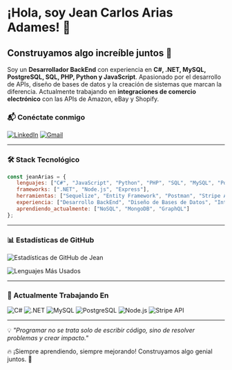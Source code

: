 # ¡Hola, soy Jean Carlos Arias Adames! 👋 

## Construyamos algo increíble juntos 🚀

Soy un **Desarrollador BackEnd** con experiencia en **C#, .NET, MySQL, PostgreSQL, SQL, PHP, Python y JavaScript**. Apasionado por el desarrollo de APIs, diseño de bases de datos y la creación de sistemas que marcan la diferencia. Actualmente trabajando en **integraciones de comercio electrónico** con las APIs de Amazon, eBay y Shopify. 

### 📬 Conéctate conmigo
[![LinkedIn](https://img.shields.io/badge/LinkedIn-%230077B5.svg?style=for-the-badge&logo=linkedin&logoColor=white)](https://www.linkedin.com/in/jean-carlos-arias-6565a7295/)
[![Gmail](https://img.shields.io/badge/Gmail-D14836?style=for-the-badge&logo=gmail&logoColor=white)](mailto:ariasyancar@gmail.com)

---

### 🛠️ Stack Tecnológico
```js
const jeanArias = {
   lenguajes: ["C#", "JavaScript", "Python", "PHP", "SQL", "MySQL", "PostgreSQL"],
   frameworks: [".NET", "Node.js", "Express"],
   herramientas: ["Sequelize", "Entity Framework", "Postman", "Stripe API"],
   experiencia: ["Desarrollo BackEnd", "Diseño de Bases de Datos", "Integraciones de API"],
   aprendiendo_actualmente: ["NoSQL", "MongoDB", "GraphQL"]
};
```

---

### 📊 Estadísticas de GitHub
![Estadísticas de GitHub de Jean](https://github-readme-stats.vercel.app/api?username=JeanCarlosArias&show_icons=true&theme=radical)

![Lenguajes Más Usados](https://github-readme-stats.vercel.app/api/top-langs/?username=JeanCarlosArias&layout=compact&theme=radical)

---

### 🚀 Actualmente Trabajando En
![C#](https://img.shields.io/badge/C%23-%23239120.svg?style=for-the-badge&logo=c-sharp&logoColor=white)
![.NET](https://img.shields.io/badge/.NET-%23512BD4.svg?style=for-the-badge&logo=dotnet&logoColor=white)
![MySQL](https://img.shields.io/badge/MySQL-%234479A1.svg?style=for-the-badge&logo=mysql&logoColor=white)
![PostgreSQL](https://img.shields.io/badge/PostgreSQL-%23336791.svg?style=for-the-badge&logo=postgresql&logoColor=white)
![Node.js](https://img.shields.io/badge/Node.js-%2343853D.svg?style=for-the-badge&logo=node.js&logoColor=white)
![Stripe API](https://img.shields.io/badge/Stripe-%23636CC9.svg?style=for-the-badge&logo=stripe&logoColor=white)

---

💡 _"Programar no se trata solo de escribir código, sino de resolver problemas y crear impacto."_

🔥 ¡Siempre aprendiendo, siempre mejorando! Construyamos algo genial juntos. 🚀
